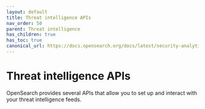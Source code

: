 ```yaml
---
layout: default
title: Threat intelligence APIs
nav_order: 50
parent: Threat intelligence
has_children: true
has_toc: true
canonical_url: https://docs.opensearch.org/docs/latest/security-analytics/threat-intelligence/api/threat-intel-api/
---
```


# Threat intelligence APIs

OpenSearch provides several APIs that allow you to set up and interact with your threat intelligence feeds. 


